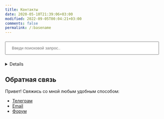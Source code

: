 ```yaml
---
title: Контакты
date: 2020-05-10T21:39:06+03:00
modified: 2022-09-05T00:04:21+03:00
comments: false
permalink: /:basename
---
```


<input type="text" id="search-input" placeholder="Введи поисковой запрос.." style="width: 100%; padding: 12px 20px; margin: 8px 0; box-sizing: border-box;">
<ul id="results-container"></ul>

<script src="{{ site.baseurl }}/assets/js/simple-jekyll-search.js"></script>

<script>
  window.simpleJekyllSearch = new SimpleJekyllSearch({
	searchInput: document.getElementById('search-input'),
	resultsContainer: document.getElementById('results-container'),
	json: '{{ site.baseurl }}/assets/json/search.json',
	searchResultTemplate: '<li><a href="{url}?search={query}" title="{name}" target="_blank">{title}</a></li>',
	noResultsText: 'No results found',
	limit: 20,
	fuzzy: false,
	exclude: ['Welcome']
  })
</script>

<details>
<strong>Внимание! Поиск перекинет на другой сайт</strong>
<form name="search" method="get" target="_blank" action="https://github.com/Feelcame/{{ site.github.repository_name }}/search">
<input type="search" name="q" placeholder="Поиск Github">
<button type="submit">Найти</button> 
</form>
</details>

## Обратная связь
Привет! Свяжись со мной любым удобным способом:
- [Телеграм](https://t.me/FeelSoftBot)
- [Email](https://forms.gle/UCfDCJHZsGKu5AHf7)
- [Форум](https://github.com/Feelcame/feelcame.github.io/discussions/categories/forum)


#

